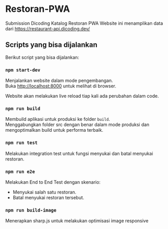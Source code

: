 # Restoran-PWA
Submission Dicoding Katalog Restoran PWA
Website ini menamplikan data dari https://restaurant-api.dicoding.dev/

## Scripts yang bisa dijalankan 

Berikut script yang bisa dijalankan:

### `npm start-dev`

Menjalankan website dalam mode pengembangan.\
Buka [http://localhost:8000](http://localhost:8000) untuk melihat di browser.

Website akan melakukan live reload tiap kali ada perubahan dalam code.

### `npm run build`

Membuild aplikasi untuk produksi ke folder `build`.\
Menggabungkan folder src dengan benar dalam mode produksi dan mengoptimalkan build untuk performa terbaik.

### `npm run test`

Melakukan integration test untuk fungsi menyukai dan batal menyukai restoran.

### `npm run e2e`

Melakukan End to End Test dengan skenario:
- Menyukai salah satu restoran.
- Batal menyukai restoran tersebut.

### `npm run build-image`

Menerapkan sharp.js untuk melakukan optimisasi image responsive
